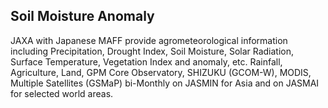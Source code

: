 ## Soil Moisture Anomaly 

JAXA with Japanese MAFF provide agrometeorological information including Precipitation, Drought Index, Soil Moisture, Solar Radiation, Surface Temperature, Vegetation Index and anomaly, etc.
Rainfall, Agriculture, Land, GPM Core Observatory, SHIZUKU (GCOM-W), MODIS, Multiple Satellites (GSMaP) bi-Monthly on JASMIN for Asia and on JASMAI for selected world areas. 
